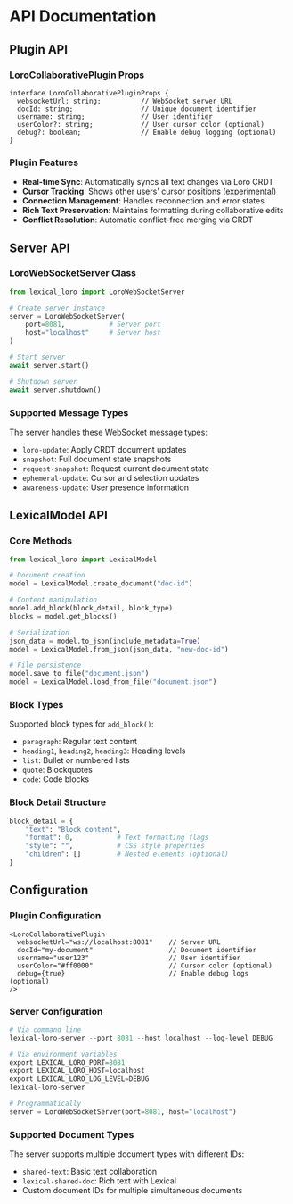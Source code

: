 # API Documentation

## Plugin API

### LoroCollaborativePlugin Props

```tsx
interface LoroCollaborativePluginProps {
  websocketUrl: string;          // WebSocket server URL
  docId: string;                 // Unique document identifier
  username: string;              // User identifier
  userColor?: string;            // User cursor color (optional)
  debug?: boolean;               // Enable debug logging (optional)
}
```

### Plugin Features

- **Real-time Sync**: Automatically syncs all text changes via Loro CRDT
- **Cursor Tracking**: Shows other users' cursor positions (experimental)
- **Connection Management**: Handles reconnection and error states
- **Rich Text Preservation**: Maintains formatting during collaborative edits
- **Conflict Resolution**: Automatic conflict-free merging via CRDT

## Server API

### LoroWebSocketServer Class

```python
from lexical_loro import LoroWebSocketServer

# Create server instance
server = LoroWebSocketServer(
    port=8081,           # Server port
    host="localhost"     # Server host
)

# Start server
await server.start()

# Shutdown server
await server.shutdown()
```

### Supported Message Types

The server handles these WebSocket message types:

- `loro-update`: Apply CRDT document updates
- `snapshot`: Full document state snapshots  
- `request-snapshot`: Request current document state
- `ephemeral-update`: Cursor and selection updates
- `awareness-update`: User presence information

## LexicalModel API

### Core Methods

```python
from lexical_loro import LexicalModel

# Document creation
model = LexicalModel.create_document("doc-id")

# Content manipulation
model.add_block(block_detail, block_type)
blocks = model.get_blocks()

# Serialization
json_data = model.to_json(include_metadata=True)
model = LexicalModel.from_json(json_data, "new-doc-id")

# File persistence
model.save_to_file("document.json")
model = LexicalModel.load_from_file("document.json")
```

### Block Types

Supported block types for `add_block()`:

- `paragraph`: Regular text content
- `heading1`, `heading2`, `heading3`: Heading levels
- `list`: Bullet or numbered lists
- `quote`: Blockquotes
- `code`: Code blocks

### Block Detail Structure

```python
block_detail = {
    "text": "Block content",
    "format": 0,           # Text formatting flags
    "style": "",           # CSS style properties
    "children": []         # Nested elements (optional)
}
```

## Configuration

### Plugin Configuration

```tsx
<LoroCollaborativePlugin 
  websocketUrl="ws://localhost:8081"    // Server URL
  docId="my-document"                   // Document identifier  
  username="user123"                    // User identifier
  userColor="#ff0000"                   // Cursor color (optional)
  debug={true}                          // Enable debug logs (optional)
/>
```

### Server Configuration

```python
# Via command line
lexical-loro-server --port 8081 --host localhost --log-level DEBUG

# Via environment variables
export LEXICAL_LORO_PORT=8081
export LEXICAL_LORO_HOST=localhost
export LEXICAL_LORO_LOG_LEVEL=DEBUG
lexical-loro-server

# Programmatically
server = LoroWebSocketServer(port=8081, host="localhost")
```

### Supported Document Types

The server supports multiple document types with different IDs:
- `shared-text`: Basic text collaboration
- `lexical-shared-doc`: Rich text with Lexical  
- Custom document IDs for multiple simultaneous documents
